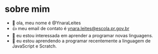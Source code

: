 # sobre mim
- 👋 ola, meu nome é @YnaraLeites
- :+1: meu email de contato é ynara.leites@escola.pr.gov.br
- 👀 eu estou interessada em aprender a programar novas linguagens.
- 🌱 eu estou aprendendo a programar recentemente a linguagem de JavaScript e Scratch.

